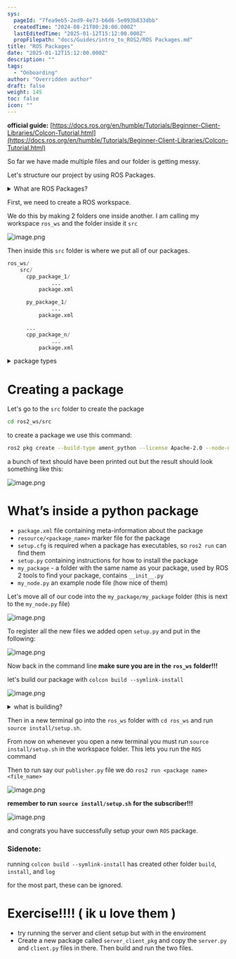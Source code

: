 ```yaml
---
sys:
  pageId: "7fea9eb5-2ed9-4e73-b6d6-5e093b833dbb"
  createdTime: "2024-08-21T00:28:00.000Z"
  lastEditedTime: "2025-01-12T15:12:00.000Z"
  propFilepath: "docs/Guides/intro_to_ROS2/ROS Packages.md"
title: "ROS Packages"
date: "2025-01-12T15:12:00.000Z"
description: ""
tags:
  - "Onboarding"
author: "Overridden author"
draft: false
weight: 145
toc: false
icon: ""
---
```


**official guide:** [https://docs.ros.org/en/humble/Tutorials/Beginner-Client-Libraries/Colcon-Tutorial.html](https://docs.ros.org/en/humble/Tutorials/Beginner-Client-Libraries/Colcon-Tutorial.html)

So far we have made multiple files and our folder is getting messy.

Let's structure our project by using ROS Packages.

<details>

<summary>What are ROS Packages?</summary>

ROS Packages are, as the name implies, packages of code that are highly sharable between ROS developers.

They consist of a folder, `package.xml` file, and source code

```python
      cpp_package_1/
		      ... imagine much code files here ..
          package.xml
```

</details>

First, we need to create a ROS workspace.

We do this by making 2 folders one inside another. I am calling my workspace `ros_ws` and the folder inside it `src`

![image.png](https://prod-files-secure.s3.us-west-2.amazonaws.com/d518164a-d88e-44d1-a4ee-3adb3bd8bce0/70706947-fd18-4537-a67b-e12946812d31/image.png?X-Amz-Algorithm=AWS4-HMAC-SHA256&X-Amz-Content-Sha256=UNSIGNED-PAYLOAD&X-Amz-Credential=ASIAZI2LB466URHKKKHF%2F20250505%2Fus-west-2%2Fs3%2Faws4_request&X-Amz-Date=20250505T132146Z&X-Amz-Expires=3600&X-Amz-Security-Token=IQoJb3JpZ2luX2VjEIX%2F%2F%2F%2F%2F%2F%2F%2F%2F%2FwEaCXVzLXdlc3QtMiJHMEUCIEBwiUIumy1yRu3sfaGVhDLg9Ew4iXIM%2FYlPwxpldNmpAiEAip9P95i2Oickz%2BbgfZzlrJ9ukQVoWserFBxgcbMqdrkq%2FwMILhAAGgw2Mzc0MjMxODM4MDUiDOK7Ja7FH0SiwiNyNSrcA0KgypdDbEnQfOQbb4nrCaXjKlA12AlsGcnKjJttdSKUJ6xbUr9SW9KuEQcKm49rtaWygjMSO1OuRfbrBqj9rVOw3pwYO%2B5RO0hH3nP6SZX%2FtduGvcF1TY9kHkiUwI%2BNK5YadbB0Pcqvn7x8Gr5fzHDw%2FQERQzdlCTKu4ORPlGkFUCKNfdOYedCvYqqS2BRiOfaijmhbNycFgSfFGpX36hUFC2yZX9ISfT2Vb1nuB%2BJBWOcmoUdLsklKgPhmald3Ev0PR6iPWGQcnMIOmYQCAVVErL8Di%2BOSoRT6tj%2B8VJk68OWBbtNMsbowlueJ6oynzkWFZag%2BLMR0tY3yb1svAop6qnKz60kKsdIwqeI2omR6lgzZxAgrF1sbVDHsDgLzmFX4oNlfVD8T8JPk9mLi26yk8twEY30090tpglO6pZ4Iy8msT4g%2FuqfH%2BKFJjDiYrg0Iu0gKc8WFqF4gtYI46yKNNeP9R%2F5N3v5zRNBL25QJH4rMiuGxpNCaYU9%2F1xlTXO7RITO73OVcqv6hOK3a%2FW7ccAbt5unxnb8mq3aax7NU%2FDN%2FXmnPu0YO6HYhRc8PQabKfyVWH2rtzqwcrOKg204nN8i%2F6m0xZAQI%2F%2FP%2FcukxJSL12eyTSIgwfNxpMInl4sAGOqUBZ87G3yoGo4IlkXySawzVJ4ZZOsDD4Ho009%2Ff83CM8mHKp%2BF1VBHsmPqc3wzTWzRISOjaefgZ5Kvnf3yv4Rr3JnTUKwIVolcGh6H0jg1LyAFCkXsXCCqLobrE%2Faa9%2BHf2WIDPIclyWeljTm8lvpewwB1fF6Nq0SgjrMLbOK9vPToK3FzRMltosaXicXGBNq%2Bt50w%2Fk9r8tg5PimqeBbhjB3KdO5eL&X-Amz-Signature=15e241e3ad36520e402c454b9e190ffcf363041a75120d6b7fd95d3eaadc6554&X-Amz-SignedHeaders=host&x-id=GetObject)

Then inside this `src` folder is where we put all of our packages.

```python
ros_ws/
    src/
      cpp_package_1/
		      ...
          package.xml

      py_package_1/
		      ...
          package.xml

      ...
      cpp_package_n/
		      ...
          package.xml

```

<details>

<summary>package types</summary>

packages can be either `C++` or python.

the intern file structure is different for each but for this guide we will stick to creating python packages

</details>

# Creating a package

Let's go to the `src` folder to create the package

```bash
cd ros2_ws/src
```

to create a package we use this command:

```bash
ros2 pkg create --build-type ament_python --license Apache-2.0 --node-name my_node my_package
```

a bunch of text should have been printed out but the result should look something like this:

![image.png](https://prod-files-secure.s3.us-west-2.amazonaws.com/d518164a-d88e-44d1-a4ee-3adb3bd8bce0/e6cf1e3f-8512-4a3e-b131-079f800bf3e8/image.png?X-Amz-Algorithm=AWS4-HMAC-SHA256&X-Amz-Content-Sha256=UNSIGNED-PAYLOAD&X-Amz-Credential=ASIAZI2LB466URHKKKHF%2F20250505%2Fus-west-2%2Fs3%2Faws4_request&X-Amz-Date=20250505T132146Z&X-Amz-Expires=3600&X-Amz-Security-Token=IQoJb3JpZ2luX2VjEIX%2F%2F%2F%2F%2F%2F%2F%2F%2F%2FwEaCXVzLXdlc3QtMiJHMEUCIEBwiUIumy1yRu3sfaGVhDLg9Ew4iXIM%2FYlPwxpldNmpAiEAip9P95i2Oickz%2BbgfZzlrJ9ukQVoWserFBxgcbMqdrkq%2FwMILhAAGgw2Mzc0MjMxODM4MDUiDOK7Ja7FH0SiwiNyNSrcA0KgypdDbEnQfOQbb4nrCaXjKlA12AlsGcnKjJttdSKUJ6xbUr9SW9KuEQcKm49rtaWygjMSO1OuRfbrBqj9rVOw3pwYO%2B5RO0hH3nP6SZX%2FtduGvcF1TY9kHkiUwI%2BNK5YadbB0Pcqvn7x8Gr5fzHDw%2FQERQzdlCTKu4ORPlGkFUCKNfdOYedCvYqqS2BRiOfaijmhbNycFgSfFGpX36hUFC2yZX9ISfT2Vb1nuB%2BJBWOcmoUdLsklKgPhmald3Ev0PR6iPWGQcnMIOmYQCAVVErL8Di%2BOSoRT6tj%2B8VJk68OWBbtNMsbowlueJ6oynzkWFZag%2BLMR0tY3yb1svAop6qnKz60kKsdIwqeI2omR6lgzZxAgrF1sbVDHsDgLzmFX4oNlfVD8T8JPk9mLi26yk8twEY30090tpglO6pZ4Iy8msT4g%2FuqfH%2BKFJjDiYrg0Iu0gKc8WFqF4gtYI46yKNNeP9R%2F5N3v5zRNBL25QJH4rMiuGxpNCaYU9%2F1xlTXO7RITO73OVcqv6hOK3a%2FW7ccAbt5unxnb8mq3aax7NU%2FDN%2FXmnPu0YO6HYhRc8PQabKfyVWH2rtzqwcrOKg204nN8i%2F6m0xZAQI%2F%2FP%2FcukxJSL12eyTSIgwfNxpMInl4sAGOqUBZ87G3yoGo4IlkXySawzVJ4ZZOsDD4Ho009%2Ff83CM8mHKp%2BF1VBHsmPqc3wzTWzRISOjaefgZ5Kvnf3yv4Rr3JnTUKwIVolcGh6H0jg1LyAFCkXsXCCqLobrE%2Faa9%2BHf2WIDPIclyWeljTm8lvpewwB1fF6Nq0SgjrMLbOK9vPToK3FzRMltosaXicXGBNq%2Bt50w%2Fk9r8tg5PimqeBbhjB3KdO5eL&X-Amz-Signature=5082a24f5ca89d7842dd4bc2aacf880a58701fc1ec8ac7ada566b0eafe20faee&X-Amz-SignedHeaders=host&x-id=GetObject)

# What’s inside a python package

- `package.xml` file containing meta-information about the package
- `resource/<package_name>` marker file for the package
- `setup.cfg` is required when a package has executables, so `ros2 run` can find them
- `setup.py` containing instructions for how to install the package
- `my_package` - a folder with the same name as your package, used by ROS 2 tools to find your package, contains `__init__.py`
- `my_node.py` an example node file (how nice of them)

Let's move all of our code into the `my_package/my_package` folder (this is next to the `my_node.py` file)

![image.png](https://prod-files-secure.s3.us-west-2.amazonaws.com/d518164a-d88e-44d1-a4ee-3adb3bd8bce0/9ce58f11-0da9-4d3e-b86d-506a9685d378/image.png?X-Amz-Algorithm=AWS4-HMAC-SHA256&X-Amz-Content-Sha256=UNSIGNED-PAYLOAD&X-Amz-Credential=ASIAZI2LB466URHKKKHF%2F20250505%2Fus-west-2%2Fs3%2Faws4_request&X-Amz-Date=20250505T132146Z&X-Amz-Expires=3600&X-Amz-Security-Token=IQoJb3JpZ2luX2VjEIX%2F%2F%2F%2F%2F%2F%2F%2F%2F%2FwEaCXVzLXdlc3QtMiJHMEUCIEBwiUIumy1yRu3sfaGVhDLg9Ew4iXIM%2FYlPwxpldNmpAiEAip9P95i2Oickz%2BbgfZzlrJ9ukQVoWserFBxgcbMqdrkq%2FwMILhAAGgw2Mzc0MjMxODM4MDUiDOK7Ja7FH0SiwiNyNSrcA0KgypdDbEnQfOQbb4nrCaXjKlA12AlsGcnKjJttdSKUJ6xbUr9SW9KuEQcKm49rtaWygjMSO1OuRfbrBqj9rVOw3pwYO%2B5RO0hH3nP6SZX%2FtduGvcF1TY9kHkiUwI%2BNK5YadbB0Pcqvn7x8Gr5fzHDw%2FQERQzdlCTKu4ORPlGkFUCKNfdOYedCvYqqS2BRiOfaijmhbNycFgSfFGpX36hUFC2yZX9ISfT2Vb1nuB%2BJBWOcmoUdLsklKgPhmald3Ev0PR6iPWGQcnMIOmYQCAVVErL8Di%2BOSoRT6tj%2B8VJk68OWBbtNMsbowlueJ6oynzkWFZag%2BLMR0tY3yb1svAop6qnKz60kKsdIwqeI2omR6lgzZxAgrF1sbVDHsDgLzmFX4oNlfVD8T8JPk9mLi26yk8twEY30090tpglO6pZ4Iy8msT4g%2FuqfH%2BKFJjDiYrg0Iu0gKc8WFqF4gtYI46yKNNeP9R%2F5N3v5zRNBL25QJH4rMiuGxpNCaYU9%2F1xlTXO7RITO73OVcqv6hOK3a%2FW7ccAbt5unxnb8mq3aax7NU%2FDN%2FXmnPu0YO6HYhRc8PQabKfyVWH2rtzqwcrOKg204nN8i%2F6m0xZAQI%2F%2FP%2FcukxJSL12eyTSIgwfNxpMInl4sAGOqUBZ87G3yoGo4IlkXySawzVJ4ZZOsDD4Ho009%2Ff83CM8mHKp%2BF1VBHsmPqc3wzTWzRISOjaefgZ5Kvnf3yv4Rr3JnTUKwIVolcGh6H0jg1LyAFCkXsXCCqLobrE%2Faa9%2BHf2WIDPIclyWeljTm8lvpewwB1fF6Nq0SgjrMLbOK9vPToK3FzRMltosaXicXGBNq%2Bt50w%2Fk9r8tg5PimqeBbhjB3KdO5eL&X-Amz-Signature=c6e100fc98fd3711de3128953e92754d1ba3130965888fda8a0198245eced053&X-Amz-SignedHeaders=host&x-id=GetObject)

To register all the new files we added open `setup.py` and put in the following:

![image.png](https://prod-files-secure.s3.us-west-2.amazonaws.com/d518164a-d88e-44d1-a4ee-3adb3bd8bce0/1cd7c262-4cae-4496-9d75-c178537d24a2/image.png?X-Amz-Algorithm=AWS4-HMAC-SHA256&X-Amz-Content-Sha256=UNSIGNED-PAYLOAD&X-Amz-Credential=ASIAZI2LB466URHKKKHF%2F20250505%2Fus-west-2%2Fs3%2Faws4_request&X-Amz-Date=20250505T132146Z&X-Amz-Expires=3600&X-Amz-Security-Token=IQoJb3JpZ2luX2VjEIX%2F%2F%2F%2F%2F%2F%2F%2F%2F%2FwEaCXVzLXdlc3QtMiJHMEUCIEBwiUIumy1yRu3sfaGVhDLg9Ew4iXIM%2FYlPwxpldNmpAiEAip9P95i2Oickz%2BbgfZzlrJ9ukQVoWserFBxgcbMqdrkq%2FwMILhAAGgw2Mzc0MjMxODM4MDUiDOK7Ja7FH0SiwiNyNSrcA0KgypdDbEnQfOQbb4nrCaXjKlA12AlsGcnKjJttdSKUJ6xbUr9SW9KuEQcKm49rtaWygjMSO1OuRfbrBqj9rVOw3pwYO%2B5RO0hH3nP6SZX%2FtduGvcF1TY9kHkiUwI%2BNK5YadbB0Pcqvn7x8Gr5fzHDw%2FQERQzdlCTKu4ORPlGkFUCKNfdOYedCvYqqS2BRiOfaijmhbNycFgSfFGpX36hUFC2yZX9ISfT2Vb1nuB%2BJBWOcmoUdLsklKgPhmald3Ev0PR6iPWGQcnMIOmYQCAVVErL8Di%2BOSoRT6tj%2B8VJk68OWBbtNMsbowlueJ6oynzkWFZag%2BLMR0tY3yb1svAop6qnKz60kKsdIwqeI2omR6lgzZxAgrF1sbVDHsDgLzmFX4oNlfVD8T8JPk9mLi26yk8twEY30090tpglO6pZ4Iy8msT4g%2FuqfH%2BKFJjDiYrg0Iu0gKc8WFqF4gtYI46yKNNeP9R%2F5N3v5zRNBL25QJH4rMiuGxpNCaYU9%2F1xlTXO7RITO73OVcqv6hOK3a%2FW7ccAbt5unxnb8mq3aax7NU%2FDN%2FXmnPu0YO6HYhRc8PQabKfyVWH2rtzqwcrOKg204nN8i%2F6m0xZAQI%2F%2FP%2FcukxJSL12eyTSIgwfNxpMInl4sAGOqUBZ87G3yoGo4IlkXySawzVJ4ZZOsDD4Ho009%2Ff83CM8mHKp%2BF1VBHsmPqc3wzTWzRISOjaefgZ5Kvnf3yv4Rr3JnTUKwIVolcGh6H0jg1LyAFCkXsXCCqLobrE%2Faa9%2BHf2WIDPIclyWeljTm8lvpewwB1fF6Nq0SgjrMLbOK9vPToK3FzRMltosaXicXGBNq%2Bt50w%2Fk9r8tg5PimqeBbhjB3KdO5eL&X-Amz-Signature=a77bb0c73badc581c6eaf5d38934a9980a6357387fe4243995db18c4b62a168e&X-Amz-SignedHeaders=host&x-id=GetObject)

Now back in the command line **make sure you are in the** **`ros_ws`** **folder!!!**

let's build our package with `colcon build --symlink-install`

![image.png](https://prod-files-secure.s3.us-west-2.amazonaws.com/d518164a-d88e-44d1-a4ee-3adb3bd8bce0/2f2a0d27-b173-48fd-b189-5f5c0ce65619/image.png?X-Amz-Algorithm=AWS4-HMAC-SHA256&X-Amz-Content-Sha256=UNSIGNED-PAYLOAD&X-Amz-Credential=ASIAZI2LB466URHKKKHF%2F20250505%2Fus-west-2%2Fs3%2Faws4_request&X-Amz-Date=20250505T132146Z&X-Amz-Expires=3600&X-Amz-Security-Token=IQoJb3JpZ2luX2VjEIX%2F%2F%2F%2F%2F%2F%2F%2F%2F%2FwEaCXVzLXdlc3QtMiJHMEUCIEBwiUIumy1yRu3sfaGVhDLg9Ew4iXIM%2FYlPwxpldNmpAiEAip9P95i2Oickz%2BbgfZzlrJ9ukQVoWserFBxgcbMqdrkq%2FwMILhAAGgw2Mzc0MjMxODM4MDUiDOK7Ja7FH0SiwiNyNSrcA0KgypdDbEnQfOQbb4nrCaXjKlA12AlsGcnKjJttdSKUJ6xbUr9SW9KuEQcKm49rtaWygjMSO1OuRfbrBqj9rVOw3pwYO%2B5RO0hH3nP6SZX%2FtduGvcF1TY9kHkiUwI%2BNK5YadbB0Pcqvn7x8Gr5fzHDw%2FQERQzdlCTKu4ORPlGkFUCKNfdOYedCvYqqS2BRiOfaijmhbNycFgSfFGpX36hUFC2yZX9ISfT2Vb1nuB%2BJBWOcmoUdLsklKgPhmald3Ev0PR6iPWGQcnMIOmYQCAVVErL8Di%2BOSoRT6tj%2B8VJk68OWBbtNMsbowlueJ6oynzkWFZag%2BLMR0tY3yb1svAop6qnKz60kKsdIwqeI2omR6lgzZxAgrF1sbVDHsDgLzmFX4oNlfVD8T8JPk9mLi26yk8twEY30090tpglO6pZ4Iy8msT4g%2FuqfH%2BKFJjDiYrg0Iu0gKc8WFqF4gtYI46yKNNeP9R%2F5N3v5zRNBL25QJH4rMiuGxpNCaYU9%2F1xlTXO7RITO73OVcqv6hOK3a%2FW7ccAbt5unxnb8mq3aax7NU%2FDN%2FXmnPu0YO6HYhRc8PQabKfyVWH2rtzqwcrOKg204nN8i%2F6m0xZAQI%2F%2FP%2FcukxJSL12eyTSIgwfNxpMInl4sAGOqUBZ87G3yoGo4IlkXySawzVJ4ZZOsDD4Ho009%2Ff83CM8mHKp%2BF1VBHsmPqc3wzTWzRISOjaefgZ5Kvnf3yv4Rr3JnTUKwIVolcGh6H0jg1LyAFCkXsXCCqLobrE%2Faa9%2BHf2WIDPIclyWeljTm8lvpewwB1fF6Nq0SgjrMLbOK9vPToK3FzRMltosaXicXGBNq%2Bt50w%2Fk9r8tg5PimqeBbhjB3KdO5eL&X-Amz-Signature=9f9cf2f0ee2738dcbfd26837c1e61a1fb65e1ccf645df899a695cebbe297ebd1&X-Amz-SignedHeaders=host&x-id=GetObject)

<details>

<summary>what is building?</summary>

if you are a CS major at Rose-Hulman you will learn the answer to this in CSSE132

but TLDR; is it combines all the code files into one program that can be run easily 

</details>

Then in a new terminal go into the `ros_ws` folder with `cd ros_ws` and run `source install/setup.sh`. 

From now on whenever you open a new terminal you must run `source install/setup.sh` in the workspace folder. This lets you run the `ROS` command

Then to run say our `publisher.py` file we do `ros2 run <package name> <file_name>`

![image.png](https://prod-files-secure.s3.us-west-2.amazonaws.com/d518164a-d88e-44d1-a4ee-3adb3bd8bce0/4f4b1219-3a44-4632-aa0a-ce3471699f59/image.png?X-Amz-Algorithm=AWS4-HMAC-SHA256&X-Amz-Content-Sha256=UNSIGNED-PAYLOAD&X-Amz-Credential=ASIAZI2LB466URHKKKHF%2F20250505%2Fus-west-2%2Fs3%2Faws4_request&X-Amz-Date=20250505T132146Z&X-Amz-Expires=3600&X-Amz-Security-Token=IQoJb3JpZ2luX2VjEIX%2F%2F%2F%2F%2F%2F%2F%2F%2F%2FwEaCXVzLXdlc3QtMiJHMEUCIEBwiUIumy1yRu3sfaGVhDLg9Ew4iXIM%2FYlPwxpldNmpAiEAip9P95i2Oickz%2BbgfZzlrJ9ukQVoWserFBxgcbMqdrkq%2FwMILhAAGgw2Mzc0MjMxODM4MDUiDOK7Ja7FH0SiwiNyNSrcA0KgypdDbEnQfOQbb4nrCaXjKlA12AlsGcnKjJttdSKUJ6xbUr9SW9KuEQcKm49rtaWygjMSO1OuRfbrBqj9rVOw3pwYO%2B5RO0hH3nP6SZX%2FtduGvcF1TY9kHkiUwI%2BNK5YadbB0Pcqvn7x8Gr5fzHDw%2FQERQzdlCTKu4ORPlGkFUCKNfdOYedCvYqqS2BRiOfaijmhbNycFgSfFGpX36hUFC2yZX9ISfT2Vb1nuB%2BJBWOcmoUdLsklKgPhmald3Ev0PR6iPWGQcnMIOmYQCAVVErL8Di%2BOSoRT6tj%2B8VJk68OWBbtNMsbowlueJ6oynzkWFZag%2BLMR0tY3yb1svAop6qnKz60kKsdIwqeI2omR6lgzZxAgrF1sbVDHsDgLzmFX4oNlfVD8T8JPk9mLi26yk8twEY30090tpglO6pZ4Iy8msT4g%2FuqfH%2BKFJjDiYrg0Iu0gKc8WFqF4gtYI46yKNNeP9R%2F5N3v5zRNBL25QJH4rMiuGxpNCaYU9%2F1xlTXO7RITO73OVcqv6hOK3a%2FW7ccAbt5unxnb8mq3aax7NU%2FDN%2FXmnPu0YO6HYhRc8PQabKfyVWH2rtzqwcrOKg204nN8i%2F6m0xZAQI%2F%2FP%2FcukxJSL12eyTSIgwfNxpMInl4sAGOqUBZ87G3yoGo4IlkXySawzVJ4ZZOsDD4Ho009%2Ff83CM8mHKp%2BF1VBHsmPqc3wzTWzRISOjaefgZ5Kvnf3yv4Rr3JnTUKwIVolcGh6H0jg1LyAFCkXsXCCqLobrE%2Faa9%2BHf2WIDPIclyWeljTm8lvpewwB1fF6Nq0SgjrMLbOK9vPToK3FzRMltosaXicXGBNq%2Bt50w%2Fk9r8tg5PimqeBbhjB3KdO5eL&X-Amz-Signature=4b2e404946440f83ab96b64e8ac52f2109d31400604284532c11ed02be273183&X-Amz-SignedHeaders=host&x-id=GetObject)

**remember to run** **`source install/setup.sh`** **for the subscriber!!!**

![image.png](https://prod-files-secure.s3.us-west-2.amazonaws.com/d518164a-d88e-44d1-a4ee-3adb3bd8bce0/02121119-dad4-49ec-8356-c956108b4243/image.png?X-Amz-Algorithm=AWS4-HMAC-SHA256&X-Amz-Content-Sha256=UNSIGNED-PAYLOAD&X-Amz-Credential=ASIAZI2LB466URHKKKHF%2F20250505%2Fus-west-2%2Fs3%2Faws4_request&X-Amz-Date=20250505T132146Z&X-Amz-Expires=3600&X-Amz-Security-Token=IQoJb3JpZ2luX2VjEIX%2F%2F%2F%2F%2F%2F%2F%2F%2F%2FwEaCXVzLXdlc3QtMiJHMEUCIEBwiUIumy1yRu3sfaGVhDLg9Ew4iXIM%2FYlPwxpldNmpAiEAip9P95i2Oickz%2BbgfZzlrJ9ukQVoWserFBxgcbMqdrkq%2FwMILhAAGgw2Mzc0MjMxODM4MDUiDOK7Ja7FH0SiwiNyNSrcA0KgypdDbEnQfOQbb4nrCaXjKlA12AlsGcnKjJttdSKUJ6xbUr9SW9KuEQcKm49rtaWygjMSO1OuRfbrBqj9rVOw3pwYO%2B5RO0hH3nP6SZX%2FtduGvcF1TY9kHkiUwI%2BNK5YadbB0Pcqvn7x8Gr5fzHDw%2FQERQzdlCTKu4ORPlGkFUCKNfdOYedCvYqqS2BRiOfaijmhbNycFgSfFGpX36hUFC2yZX9ISfT2Vb1nuB%2BJBWOcmoUdLsklKgPhmald3Ev0PR6iPWGQcnMIOmYQCAVVErL8Di%2BOSoRT6tj%2B8VJk68OWBbtNMsbowlueJ6oynzkWFZag%2BLMR0tY3yb1svAop6qnKz60kKsdIwqeI2omR6lgzZxAgrF1sbVDHsDgLzmFX4oNlfVD8T8JPk9mLi26yk8twEY30090tpglO6pZ4Iy8msT4g%2FuqfH%2BKFJjDiYrg0Iu0gKc8WFqF4gtYI46yKNNeP9R%2F5N3v5zRNBL25QJH4rMiuGxpNCaYU9%2F1xlTXO7RITO73OVcqv6hOK3a%2FW7ccAbt5unxnb8mq3aax7NU%2FDN%2FXmnPu0YO6HYhRc8PQabKfyVWH2rtzqwcrOKg204nN8i%2F6m0xZAQI%2F%2FP%2FcukxJSL12eyTSIgwfNxpMInl4sAGOqUBZ87G3yoGo4IlkXySawzVJ4ZZOsDD4Ho009%2Ff83CM8mHKp%2BF1VBHsmPqc3wzTWzRISOjaefgZ5Kvnf3yv4Rr3JnTUKwIVolcGh6H0jg1LyAFCkXsXCCqLobrE%2Faa9%2BHf2WIDPIclyWeljTm8lvpewwB1fF6Nq0SgjrMLbOK9vPToK3FzRMltosaXicXGBNq%2Bt50w%2Fk9r8tg5PimqeBbhjB3KdO5eL&X-Amz-Signature=56d8783e0d71648767e1803aa76b044834a143e1d0a7ae88ffaa75842bad30b9&X-Amz-SignedHeaders=host&x-id=GetObject)

and congrats you have successfully setup your own `ROS` package.

### Sidenote:

running `colcon build --symlink-install` has created other folder `build`, `install`, and `log`

for the most part, these can be ignored.

# Exercise!!!! ( ik u love them )

- try running the server and client setup but with in the enviroment
- Create a new package called `server_client_pkg` and copy the `server.py` and `client.py` files in there. Then build and run the two files.
